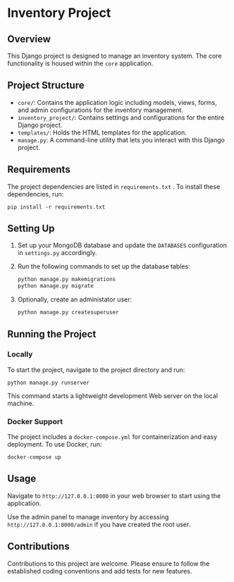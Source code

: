# Inventory Project

## Overview

This Django project is designed to manage an inventory system. The core functionality is housed within the `core` application.

## Project Structure

* `core/`: Contains the application logic including models, views, forms, and admin configurations for the inventory management.
* `inventory_project/`: Contains settings and configurations for the entire Django project.
* `templates/`: Holds the HTML templates for the application.
* `manage.py`: A command-line utility that lets you interact with this Django project.

## Requirements

The project dependencies are listed in `requirements.txt` . To install these dependencies, run:

```
pip install -r requirements.txt
```

## Setting Up

1. Set up your MongoDB database and update the `DATABASES` configuration in `settings.py` accordingly.

2. Run the following commands to set up the database tables:

    ```bash
    python manage.py makemigrations
    python manage.py migrate
    ```

3. Optionally, create an administator user:

    ```bash
    python manage.py createsuperuser
    ```

## Running the Project

### Locally

To start the project, navigate to the project directory and run:

```
python manage.py runserver
```

This command starts a lightweight development Web server on the local machine.

### Docker Support

The project includes a `docker-compose.yml` for containerization and easy deployment. To use Docker, run:

```
docker-compose up
```

## Usage

Navigate to `http://127.0.0.1:8000` in your web browser to start using the application.

Use the admin panel to manage inventory by accessing `http://127.0.0.1:8000/admin` if you have created the root user.

## Contributions

Contributions to this project are welcome. Please ensure to follow the established coding conventions and add tests for new features.
